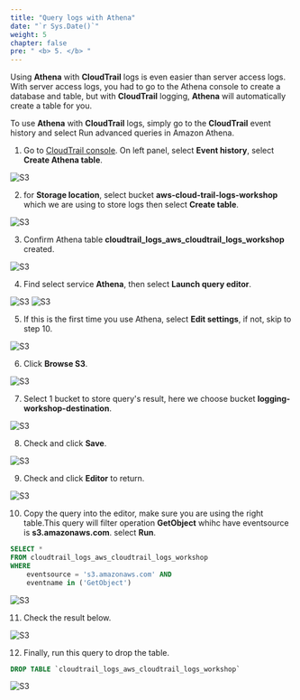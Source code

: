 ```yaml
---
title: "Query logs with Athena"
date: "`r Sys.Date()`"
weight: 5
chapter: false
pre: " <b> 5. </b> "
---
```


Using **Athena** with **CloudTrail** logs is even easier than server access logs. With server access logs, you had to go to the Athena console to create a database and table, but with **CloudTrail** logging, **Athena** will automatically create a table for you.

To use **Athena** with **CloudTrail** logs, simply go to the **CloudTrail** event history and select Run advanced queries in Amazon Athena.

1. Go to [CloudTrail console](https://console.aws.amazon.com/cloudtrail/). On left panel, select **Event history**, select **Create Athena table**.

![S3](/Workshop-1/images/5.athena/51.png)

2. for **Storage location**, select bucket **aws-cloud-trail-logs-workshop** which we are using to store logs then select **Create table**.

![S3](/Workshop-1/images/5.athena/52.png)

3. Confirm Athena table **cloudtrail_logs_aws_cloudtrail_logs_workshop** created.

![S3](/Workshop-1/images/5.athena/53.png)

4. Find select service **Athena**, then select **Launch query editor**.

![S3](/Workshop-1/images/5.athena/53-1.png)
![S3](/Workshop-1/images/5.athena/53-2.png)

5. If this is the first time you use Athena, select **Edit settings**, if not, skip to step 10.

![S3](/Workshop-1/images/5.athena/54.png)

6. Click **Browse S3**.

![S3](/Workshop-1/images/5.athena/55.png)

7. Select 1 bucket to store query's result, here we choose bucket **logging-workshop-destination**.

![S3](/Workshop-1/images/5.athena/56.png)

8. Check and click **Save**.

![S3](/Workshop-1/images/5.athena/57.png)

9. Check and click **Editor** to return.

![S3](/Workshop-1/images/5.athena/58.png)

10. Copy the query into the editor, make sure you are using the right table.This query will filter operation **GetObject** whihc have eventsource is **s3.amazonaws.com**. select **Run**.

```sql
SELECT *
FROM cloudtrail_logs_aws_cloudtrail_logs_workshop
WHERE
    eventsource = 's3.amazonaws.com' AND
    eventname in ('GetObject')
```

![S3](/Workshop-1/images/5.athena/59.png)

11. Check the result below.

![S3](/Workshop-1/images/5.athena/60.png)

12. Finally, run this query to drop the table.

```sql
DROP TABLE `cloudtrail_logs_aws_cloudtrail_logs_workshop`

```

![S3](/Workshop-1/images/6.clean/61.png)
